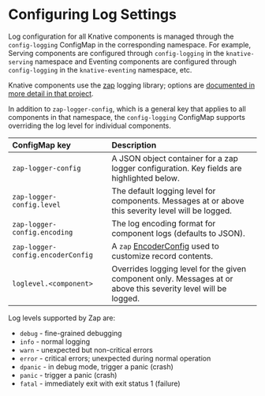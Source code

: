# Configuring Log Settings

Log configuration for all Knative components is managed through the `config-logging` ConfigMap in the corresponding namespace. For example, Serving components are configured through `config-logging` in the `knative-serving` namespace and Eventing components are configured through `config-logging` in the `knative-eventing` namespace, etc.

Knative components use the [zap](https://github.com/uber-go/zap) logging library; options are [documented in more detail in that project](https://github.com/uber-go/zap/blob/master/config.go#L58).

In addition to `zap-logger-config`, which is a general key that applies to all components in that namespace, the `config-logging` ConfigMap supports overriding the log level for individual components.

| ConfigMap key                     | Description                                                                                                                                                      |
| :-------------------------------- | :--------------------------------------------------------------------------------------------------------------------------------------------------------------- |
| `zap-logger-config`               | A JSON object container for a zap logger configuration. Key fields are highlighted below.                                                                        |
| `zap-logger-config.level`         | The default logging level for components. Messages at or above this severity level will be logged.                                                               |
| `zap-logger-config.encoding`      | The log encoding format for component logs (defaults to JSON).                                                                                                   |
| `zap-logger-config.encoderConfig` | A `zap` [EncoderConfig](https://github.com/uber-go/zap/blob/10d89a76cc8b9787e408aee8882e40a8bd29c585/zapcore/encoder.go#L312) used to customize record contents. |
| `loglevel.<component>`            | Overrides logging level for the given component only. Messages at or above this severity level will be logged.                                                   |

Log levels supported by Zap are:

- `debug` - fine-grained debugging
- `info` - normal logging
- `warn` - unexpected but non-critical errors
- `error` - critical errors; unexpected during normal operation
- `dpanic` - in debug mode, trigger a panic (crash)
- `panic` - trigger a panic (crash)
- `fatal` - immediately exit with exit status 1 (failure)
